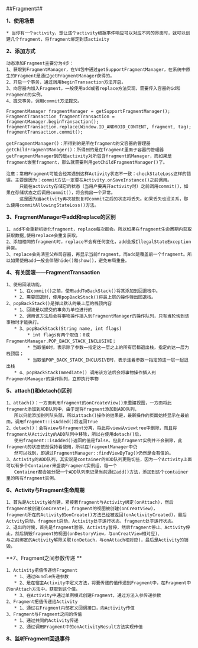 ##Fragment##

**1、使用场景**
	
	* 当你有一个activity，想让这个activity根据事件响应可以对应不同的界面时，就可以创建几个fragment，将fragment绑定到该activity

**2、添加方式**

	动态添加Fragment主要分为4步：
	1、获取到FragmentManager，在V4包中通过getSupportFragmentManager，在系统中原生的Fragment是通过getFragmentManager获得的。
	2、开启一个事务，通过调用beginTransaction方法开启。
	3、向容器内加入Fragment，一般使用add或者replace方法实现，需要传入容器的id和Fragment的实例。
	4、提交事务，调用commit方法提交。 

	FragmentManager fragmentManager = getSupportFragmentManager();
    FragmentTransaction fragmentTransaction = fragmentManager.beginTransaction();
    fragmentTransaction.replace(Window.ID_ANDROID_CONTENT, fragment, tag);
    fragmentTransaction.commit();
	
	getFragmentManager()：所得到的是所在fragment的父容器的管理器
	getChildFragmentManager()：所得到的是在fragment里面子容器的管理器
	getFragmentManager到的是activity对所包含fragment的Manager，而如果是fragment嵌套fragment，那么就需要利用getChildFragmentManager()了。

	注意：常用Fragment可能会经常遇到这样Activity状态不一致：checkStateLoss这样的错误。主要是因为：commit方法一定要在Activity.onSaveInstance()之前调用。
		 只能在activity存储它的状态（当用户要离开activity时）之前调用commit()，如果在存储状态之后调用commit()，将会抛出一个异常。
		 这是因为当activity再次被恢复时commit之后的状态将丢失。如果丢失也没关系，那么使用commitAllowingStateLoss()方法。

**3、FragmentManager中add和replace的区别**

	1、add不会重新初始化fragment，replace每次都会。所以如果在fragment生命周期内获取获取数据,使用replace会重复获取。
	2、添加相同的fragment时，replace不会有任何变化，add会报IllegalStateException异常。
	3、replace会先清空父布局容器，再显示当前fragment，而add是覆盖前一个fragment。所以如果使用add一般会伴随hide()和show()，避免布局重叠。

**4、有关回滚——FragmentTransaction**

	1、使用回滚功能，
	   * 1、在commit()之前，使用addToBackStack()将其添加到回退栈中。
	   * 2、需要回退时，使用popBackStack()将最上层的操作弹出回退栈。
	2、popBackStack()是弹出默认的最上层的栈顶内容
       * 1、回滚是以提交的事务为单位进行的
       * 2、调用该方法后会将事物操作插入到FragmentManager的操作队列，只有当轮询到该事物时才能执行。
       * 3、popBackStack(String name, int flags)
		    * int flags有两个取值：0或FragmentManager.POP_BACK_STACK_INCLUSIVE；
		    * 当取值0时，表示除了参数一指定这一层之上的所有层都退出栈，指定的这一层为栈顶层； 
		    * 当取值POP_BACK_STACK_INCLUSIVE时，表示连着参数一指定的这一层一起退出栈
	   * 4、popBackStackImmediate() 调用该方法后会将事物操作插入到FragmentManager的操作队列，立即执行事物

**5、attach()和detach()区别**

	1、attach()：一方面利用fragment的onCreateView()来重建视图，一方面将此fragment添加到ADD队列中，由于是将fragment添加到ADD队列，
       所以只能添加到列队头部，所以attach()操作的结果是，最新操作的页面始终显示在最前面，调用fragment::isAdded()将返回True
	2、detach()：会将view与fragment分离，将此将view从viewtree中删除，而且将fragment从Activity的ADD队列中移除，所以在使用detach()后，
       使用fragment::isAdded()返回的值是false。但此fragment实例并不会删除，此fragment的状态依然保持着使用，所以在fragmentManager中仍
       然可以找到，即通过FragmentManager::findViewByTag()仍然是会有值的。 
	3、Activity的ADD队列，其实说是container的ADD队列更贴切些，因为一个Activity上面可以有多个Container来盛装Fragment实例组，每一个
       Container都会被分配一个ADD队列来记录当前通过add()方法，添加到这个container里的所有fragment实例。

**6、Activity与Fragment生命周期**
	
	1、首先是Activity被创建，紧接着fragment与Activity绑定(onAttach)，然后fragment被创建(onCreate)，fragment的视图被创建(onCreatView)，
    fragment所在的Activity的onCreate()方法已经被返回(onActivityCreated)，最后Actvity启动，fragment启动，Activity处于运行状态，fragment处于运行状态。
    2、退出的时候，首先是fragment暂停、Activity暂停，然后fragment停止、Activity停止，然后销毁fragment的视图(onDestoryView，与onCreatView相对应)、
    与之前绑定的Activity解除关联(onDetach，与onAttach相对应)，最后是Activity的销毁。

**7、Fragment之间参数传递 **

    1、Activity把值传递给Fragment
	   * 1、通过Bundle传递参数
	   * 2、是在宿主Activity中定义方法，将要传递的值传递到Fragment中，在Fragment中的onAttach方法中，获取到这个值。
	   * 3、在Activity中通过单例模式创建Fragment，通过方法入参传递参数
	2、Fragment把值传递给Activity
	   * 1、通过在Fragment内部定义回调接口，向Activity传值
	3、Fragment与Fragment之间的传值
       * 1、通过共同的Activity传递
       * 2、通过调用Fragment中的onActivityResult方法实现传值

**8、监听Fragment回退事件**


